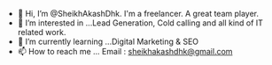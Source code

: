 - 👋 Hi, I’m @SheikhAkashDhk. I'm a freelancer. A great team player.
- 👀 I’m interested in ...Lead Generation, Cold calling and all kind of IT related work. 
- 🌱 I’m currently learning ...Digital Marketing & SEO
- 📫 How to reach me ... Email : sheikhakashdhk@gmail.com
